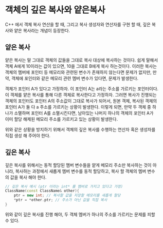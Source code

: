 # 객체의 깊은 복사와 얕은복사
C++ 에서 객체 복사 연산을 할 때, 그리고 복사 생성자와 연산자를 구현 할 때, 깊은 복사와 얕은 복사라는 개념이 등장한다.

## 얕은 복사
얕은 복사는 말 그대로 객체의 값들을 그대로 복사 대상에 복사하는 것이다. 쉽게 말해서 객체 A에게 10이라는 값이 있으면, 10을 그대로 B에게 복사 하는것이다. 이러한 복사는 객체의 멤버에 포인터 등 메모리와 관련된 변수가 존재하지 않는다면 문제가 없지만, 만약, 객체에 포인터와 같은 메모리 관련 멤버 변수가 있다면, 문제가 발생한다. 

객체가 포인터 A가 있다고 가정하자. 이 포인터 A는 a라는 주소를 가르키는 포인터이다. 이 객체를 얕은 복사를 통해 다른 객체로 복사한다고 가정하자. 그러면 복사가 진행되는 객체의 포인터도 포인터 A의 주소값이 그대로 복사가 되어서, 원본 객체, 복사된 객체의 포인터 A가 둘 다 a 주소를 가르키는 상황이 발생한다. 이렇게 되면, 만약 두 객체 중 하나가 소멸하며 포인터 A를 소멸시킨다면, 남아있는 나머지 하나의 객체의 포인터 A가 이미 할당 해제된 메모리 주소를 가르키고 있는 상황이 발생한다.

위와 같은 상황을 방지하기 위해서 객체의 깊은 복사를 수행하는 연산자 혹은 생성자를 직접 생성 해 주어야 한다.

## 깊은 복사
깊은 복사를 위해서는 동적 할당된 멤버 변수들을 얕게 메모리 주소만 복사하는 것이 아니라, 복사하는 과정에서 새롭게 멤버 변수를 동적 할당하고, 복사 할 객체의 멤버 변수의 값을 복사 해야 한다.
```cpp
// 깊은 복사 예시 (ptr 이라는 int* 를 멤버로 가지고 있다고 가정)
ClassName(const ClassName& other){
    ptr = new int; // 복사할 값을 저장할 메모리를 새롭게 할당
    *ptr = *other.ptr; // 주소가 아닌 값을 직접 복사
}
```

위와 같이 깊은 복사를 진행 해야, 두 객체 멤버가 하나의 주소를 가르키는 문제를 피할 수 있다.